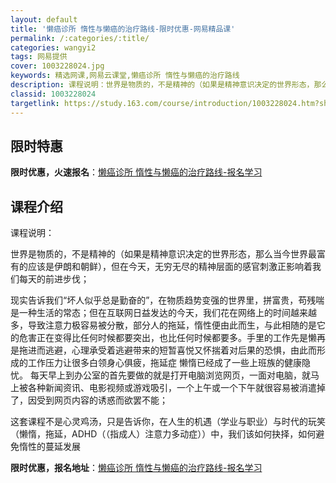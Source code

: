 ```yaml
---
layout: default
title: '懒癌诊所 惰性与懒癌的治疗路线-限时优惠-网易精品课'
permalink: /:categories/:title/
categories: wangyi2
tags: 网易提供
cover: 1003228024.jpg
keywords: 精选网课,网易云课堂,懒癌诊所 惰性与懒癌的治疗路线
description: 课程说明：世界是物质的，不是精神的（如果是精神意识决定的世界形态，那么当今世界最富有的应该是伊朗和朝鲜），但在今天，无穷
classid: 1003228024
targetlink: https://study.163.com/course/introduction/1003228024.htm?share=1&shareId=1025206652&utm_campaign=share&utm_medium=iphoneShare&utm_source=&utm_u=1025206652
---
```


## 限时特惠

**限时优惠，火速报名**：[懒癌诊所 惰性与懒癌的治疗路线-报名学习](https://study.163.com/course/introduction/1003228024.htm?share=1&shareId=1025206652&utm_campaign=share&utm_medium=iphoneShare&utm_source=&utm_u=1025206652)

## 课程介绍

课程说明：

世界是物质的，不是精神的（如果是精神意识决定的世界形态，那么当今世界最富有的应该是伊朗和朝鲜），但在今天，无穷无尽的精神层面的感官刺激正影响着我们每天的前进步伐；

现实告诉我们“坏人似乎总是勤奋的”，在物质趋势变强的世界里，拼富贵，苟残喘是一种生活的常态；但在互联网日益发达的今天，我们花在网络上的时间越来越多，导致注意力极容易被分散，部分人的拖延，惰性便由此而生，与此相随的是它的危害正在变得比任何时候都要突出，也比任何时候都要多。手里的工作先是懒再是拖进而逃避，心理承受着逃避带来的短暂喜悦又怀揣着对后果的恐惧，由此而形成的工作压力让很多白领身心俱疲，拖延症 懒惰已经成了一些上班族的健康隐忧。 每天早上到办公室的首先要做的就是打开电脑浏览网页，一面对电脑，就马上被各种新闻资讯、电影视频或游戏吸引，一个上午或一个下午就很容易被消遣掉了，因受到网页内容的诱惑而欲罢不能；

这套课程不是心灵鸡汤，只是告诉你，在人生的机遇（学业与职业）与时代的玩笑（懒惰，拖延，ADHD（（指成人）注意力多动症））中，我们该如何抉择，如何避免惰性的蔓延发展

**限时优惠，报名地址**：[懒癌诊所 惰性与懒癌的治疗路线-报名学习](https://study.163.com/course/introduction/1003228024.htm?share=1&shareId=1025206652&utm_campaign=share&utm_medium=iphoneShare&utm_source=&utm_u=1025206652)

